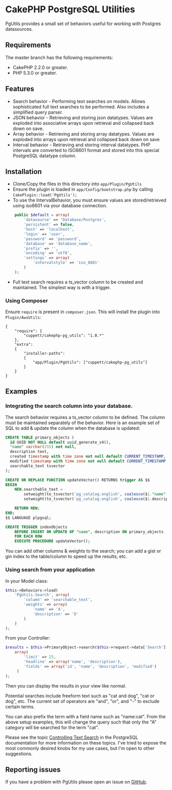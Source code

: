 # CakePHP PostgreSQL Utilities

PgUtils provides a small set of behaviors useful for working with Postgres datasources.

## Requirements

The master branch has the following requirements:

* CakePHP 2.2.0 or greater.
* PHP 5.3.0 or greater.

## Features

* Search behavior - Performing text searches on models. Allows sophisticated full text searches to be
performed. Also includes a simplified query parser.
* JSON behavior - Retrieving and storing json datatypes. Values are exploded into associative arrays upon
retrieval and collapsed back down on save.
* Array behavior - Retrieving and storing array datatypes. Values are exploded into arrays upon retrieval
and collapsed back down on save
* Interval behavior - Retrieving and storing interval datatypes. PHP intervals are converted to ISO8601 format
and stored into this special PostgreSQL datatype column.

## Installation

* Clone/Copy the files in this directory into `app/Plugin/PgUtils`
* Ensure the plugin is loaded in `app/Config/bootstrap.php` by calling `CakePlugin::load('PgUtils');`
* To use the IntervalBehavior, you must ensure values are stored/retrieved using iso8601 via your database connection.

```php
	public $default = array(
		'datasource' => 'Database/Postgres',
		'persistent' => false,
		'host' => 'localhost',
		'login' => 'user',
		'password' => 'password',
		'database' => 'database_name',
		'prefix' => '',
		'encoding' => 'utf8',
		'settings' => array(
			'intervalstyle' => 'iso_8601'
		)		
	);
```

* Full text search requires a ts_vector column to be created and maintained. The simplest way
is with a trigger.  

### Using Composer

Ensure `require` is present in `composer.json`. This will install the plugin into `Plugin/AwsUtils`:

```
{
    "require": {
        "cuppett/cakephp-pg_utils": "1.0.*"
    },
    "extra":
	{
	    "installer-paths":
	    {
	        "app/Plugin/PgUtils": ["cuppett/cakephp-pg_utils"]
	    }
	}       
}
```

## Examples

### Integrating the search column into your database.

The search behavior requires a ts_vector column to be defined. The column must be maintained separately
of the behavior. Here is an example set of SQL to add & update the column when the database
is updated:

```sql
CREATE TABLE primary_objects (
  id UUID NOT NULL default uuid_generate_v4(),
  "name" varchar(255) not null,
  description text,
  created timestamp with time zone not null default CURRENT_TIMESTAMP,
  modified timestamp with time zone not null default CURRENT_TIMESTAMP,
  searchable_text tsvector
);

CREATE OR REPLACE FUNCTION updateVector() RETURNS trigger AS $$
BEGIN
	NEW.searchable_text = 
		setweight(to_tsvector('pg_catalog.english', coalesce($1."name", '')), 'A') ||
		setweight(to_tsvector('pg_catalog.english', coalesce($1.description, '')), 'D');

	RETURN NEW;	
END;
$$ LANGUAGE plpgsql;

CREATE TRIGGER indexObjects
	BEFORE INSERT OR UPDATE OF "name", description ON primary_objects
	FOR EACH ROW
	EXECUTE PROCEDURE updateVector();
```

You can add other columns & weights to the search; you can add a gist or gin index to the table/column to
speed up the results; etc.

### Using search from your application

In your Model class:

```php
$this->Behaviors->load(
    'PgUtils.Search', array(
        'column' => 'searchable_text',
        'weights' => array(
            'name' => 'A',
            'description' => 'D'
        )
    )
);
```

From your Controller:

```php
$results = $this->PrimaryObject->search($this->request->data['Search']['query'],
    array(
        'limit' => 25,
        'headline' => array('name', 'description'),
        'fields' => array('id', 'name', 'description', 'modified')
     )
);
```

Then you can display the results in your view like normal.

Potential searches include freeform text such as "cat and dog", "cat or dog", etc. The current set of 
operators are "and", "or", and "-" to exclude certain terms.

You can also prefix the term with a field name such as "name:cat". From the above setup examples, this 
will change the query such that only the "A" category will be searched for the term "cat". 

Please see the topic [Controlling Text Search][text_search] in the PostgreSQL documentation for more
information on these topics. I've tried to expose the most commonly desired knobs for my use cases, but
I'm open to other suggestions.

## Reporting issues

If you have a problem with PgUtils please open an issue on [GitHub][issues].

[text_search]: http://www.postgresql.org/docs/9.4/static/textsearch-controls.html
[issues]: https://github.com/cuppett/cakephp-pg_utils/issues
